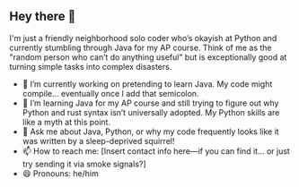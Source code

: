 ## Hey there 👋

I'm just a friendly neighborhood solo coder who’s okayish at Python and currently stumbling through Java for my AP course. Think of me as the "random person who can’t do anything useful" but is exceptionally good at turning simple tasks into complex disasters.

- 🔭 I’m currently working on pretending to learn Java. My code might compile… eventually once I add that semicolon.
- 🌱 I’m learning Java for my AP course and still trying to figure out why Python and rust syntax isn’t universally adopted. My Python skills are like a myth at this point.
- 💬 Ask me about Java, Python, or why my code frequently looks like it was written by a sleep-deprived squirrel!
- 📫 How to reach me: [Insert contact info here—if you can find it... or just try sending it via smoke signals?]
- 😄 Pronouns: he/him
